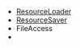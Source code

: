 - [ResourceLoader](https://docs.godotengine.org/en/stable/classes/class_resourceloader.html)
- [ResourceSaver]()
- FileAccess
- 